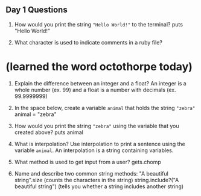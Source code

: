 ## Day 1 Questions

1. How would you print the string `"Hello World!"` to the terminal?
puts "Hello World!"

1. What character is used to indicate comments in a ruby file?
# (learned the word octothorpe today)

1. Explain the difference between an integer and a float?
An integer is a whole number (ex. 99) and a float is a number with decimals (ex. 99.9999999)

1. In the space below, create a variable `animal` that holds the string `"zebra"`
animal = "zebra"

1. How would you print the string `"zebra"` using the variable that you created above?
puts animal

1. What is interpolation? Use interpolation to print a sentence using the variable `animal`.
An interpolation is a string containing variables.

1. What method is used to get input from a user?
gets.chomp

1. Name and describe two common string methods:
"A beautiful string".size (counts the characters in the string)
string.include?("A beautiful string") (tells you whether a string includes another string)
